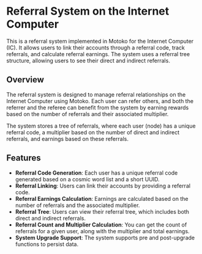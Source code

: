 # Referral System on the Internet Computer

This is a referral system implemented in Motoko for the Internet Computer (IC). It allows users to link their accounts through a referral code, track referrals, and calculate referral earnings. The system uses a referral tree structure, allowing users to see their direct and indirect referrals.

## Overview
The referral system is designed to manage referral relationships on the Internet Computer using Motoko. Each user can refer others, and both the referrer and the referee can benefit from the system by earning rewards based on the number of referrals and their associated multiplier.

The system stores a tree of referrals, where each user (node) has a unique referral code, a multiplier based on the number of direct and indirect referrals, and earnings based on these referrals.

## Features
- **Referral Code Generation**: Each user has a unique referral code generated based on a cosmic word list and a short UUID.
- **Referral Linking**: Users can link their accounts by providing a referral code.
- **Referral Earnings Calculation**: Earnings are calculated based on the number of referrals and the associated multiplier.
- **Referral Tree**: Users can view their referral tree, which includes both direct and indirect referrals.
- **Referral Count and Multiplier Calculation**: You can get the count of referrals for a given user, along with the multiplier and total earnings.
- **System Upgrade Support**: The system supports pre and post-upgrade functions to persist data.

